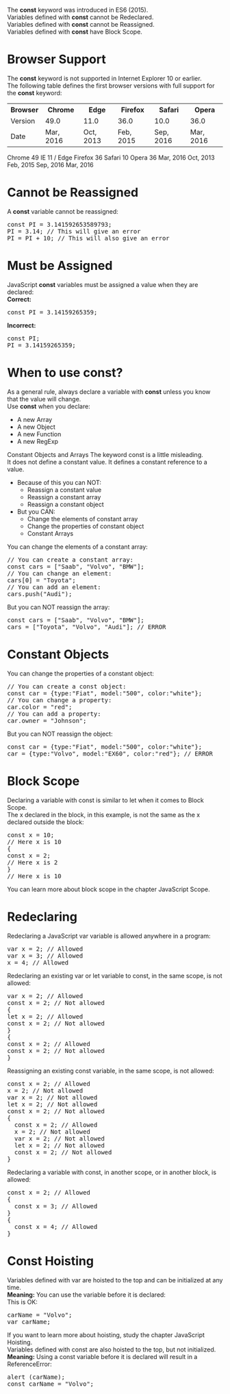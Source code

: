 The <b>const</b> keyword was introduced in ES6 (2015).
<br>
Variables defined with <b>const</b> cannot be Redeclared.
<br>
Variables defined with <b>const</b> cannot be Reassigned.
<br>
Variables defined with <b>const</b> have Block Scope.
<h1>Browser Support</h1>
The <b>const</b> keyword is not supported in Internet Explorer 10 or earlier.
<br>
The following table defines the first browser versions with full support for the <b>const</b> keyword:
<table class="ws-table-all notranslate">
  <tr>
    <th>Browser</th>
    <th>Chrome</th>
    <th>Edge</th>
    <th>Firefox</th>
    <th>Safari</th>
    <th>Opera</th>
  </tr>
  <tr>
    <td>Version</td>
    <td>49.0</td>
    <td>11.0</td>
    <td>36.0</td>
    <td>10.0</td>
    <td>36.0</td>
  </tr>
  <tr>
    <td>Date</td>
    <td>Mar, 2016</td>
    <td>Oct, 2013</td>
    <td>Feb, 2015</td>
    <td>Sep, 2016</td>
    <td>Mar, 2016</td>
  </tr>
</table>
Chrome 49	IE 11 / Edge	Firefox 36	Safari 10	Opera 36
Mar, 2016	Oct, 2013	Feb, 2015	Sep, 2016	Mar, 2016
<h1>Cannot be Reassigned</h1>
A <b>const</b> variable cannot be reassigned:
<pre>
const PI = 3.141592653589793;
PI = 3.14; // This will give an error
PI = PI + 10; // This will also give an error
</pre>
<h1>Must be Assigned</h1>
JavaScript <b>const</b> variables must be assigned a value when they are declared:
<br>
<b>Correct:</b>
<pre>const PI = 3.14159265359;</pre>
<b>Incorrect:</b>
<pre>
const PI;
PI = 3.14159265359;
</pre>
<h1>When to use const?</h1>
As a general rule, always declare a variable with <b>const</b> unless you know that the value will change.
<br>
Use <b>const</b> when you declare:
<ul>
  <li>A new Array</li>
  <li>A new Object</li>
  <li>A new Function</li>
  <li>A new RegExp</li>
</ul>
Constant Objects and Arrays
The keyword const is a little misleading.
<br>
It does not define a constant value. It defines a constant reference to a value.
<ul>
  <li>Because of this you can NOT:
  <ul>
    <li>Reassign a constant value</li>
    <li>Reassign a constant array</li>
    <li>Reassign a constant object</li>
  </ul>
  <li>But you CAN:
  <ul>
    <li>Change the elements of constant array</li>
    <li>Change the properties of constant object</li>
    <li>Constant Arrays</li>
  </ul>
</ul>
You can change the elements of a constant array:
<pre>
// You can create a constant array:
const cars = ["Saab", "Volvo", "BMW"];
// You can change an element:
cars[0] = "Toyota";
// You can add an element:
cars.push("Audi");
</pre>
But you can NOT reassign the array:
<pre>
const cars = ["Saab", "Volvo", "BMW"];
cars = ["Toyota", "Volvo", "Audi"]; // ERROR
</pre>
<h1>Constant Objects</h1>
You can change the properties of a constant object:
<pre>
// You can create a const object:
const car = {type:"Fiat", model:"500", color:"white"};
// You can change a property:
car.color = "red";
// You can add a property:
car.owner = "Johnson";
</pre>
But you can NOT reassign the object:
<pre>
const car = {type:"Fiat", model:"500", color:"white"};
car = {type:"Volvo", model:"EX60", color:"red"}; // ERROR
</pre>
<h1>Block Scope</h1>
Declaring a variable with const is similar to let when it comes to Block Scope.
<br>
The x declared in the block, in this example, is not the same as the x declared outside the block:
<pre>
const x = 10;
// Here x is 10
{ 
const x = 2;
// Here x is 2
}
// Here x is 10
</pre>
You can learn more about block scope in the chapter JavaScript Scope.
<h1>Redeclaring</h1>
Redeclaring a JavaScript var variable is allowed anywhere in a program:
<pre>
var x = 2; // Allowed
var x = 3; // Allowed
x = 4; // Allowed
</pre>
Redeclaring an existing var or let variable to const, in the same scope, is not allowed:
<pre>
var x = 2; // Allowed
const x = 2; // Not allowed
{
let x = 2; // Allowed
const x = 2; // Not allowed
}
{
const x = 2; // Allowed
const x = 2; // Not allowed
}
</pre>
Reassigning an existing const variable, in the same scope, is not allowed:
<pre>
const x = 2; // Allowed
x = 2; // Not allowed
var x = 2; // Not allowed
let x = 2; // Not allowed
const x = 2; // Not allowed
{
  const x = 2; // Allowed
  x = 2; // Not allowed
  var x = 2; // Not allowed
  let x = 2; // Not allowed
  const x = 2; // Not allowed
}
</pre>
Redeclaring a variable with const, in another scope, or in another block, is allowed:
<pre>
const x = 2; // Allowed
{
  const x = 3; // Allowed
}
{
  const x = 4; // Allowed
}
</pre>
<h1>Const Hoisting</h1>
Variables defined with var are hoisted to the top and can be initialized at any time.
<br>
<b>Meaning:</b> You can use the variable before it is declared:
<br>
This is OK:
<pre>
carName = "Volvo";
var carName;
</pre>
If you want to learn more about hoisting, study the chapter JavaScript Hoisting.
<br>
Variables defined with const are also hoisted to the top, but not initialized.
<br>
<b>Meaning:</b> Using a const variable before it is declared will result in a ReferenceError:
<pre>
alert (carName);
const carName = "Volvo";
</pre>
